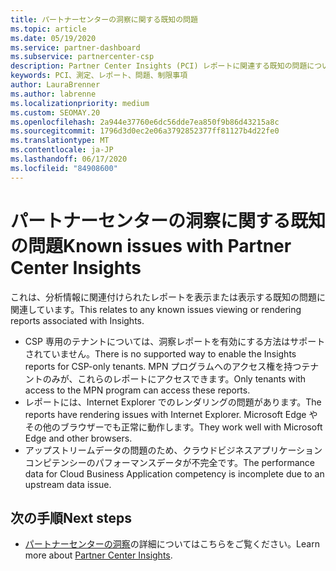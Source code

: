 ```yaml
---
title: パートナーセンターの洞察に関する既知の問題
ms.topic: article
ms.date: 05/19/2020
ms.service: partner-dashboard
ms.subservice: partnercenter-csp
description: Partner Center Insights (PCI) レポートに関連する既知の問題について説明します。
keywords: PCI、測定、レポート、問題、制限事項
author: LauraBrenner
ms.author: labrenne
ms.localizationpriority: medium
ms.custom: SEOMAY.20
ms.openlocfilehash: 2a944e37760e6dc56dde7ea850f9b86d43215a8c
ms.sourcegitcommit: 1796d3d0ec2e06a3792852377ff81127b4d22fe0
ms.translationtype: MT
ms.contentlocale: ja-JP
ms.lasthandoff: 06/17/2020
ms.locfileid: "84908600"
---
```

# <a name="known-issues-with-partner-center-insights"></a><span data-ttu-id="d7f45-104">パートナーセンターの洞察に関する既知の問題</span><span class="sxs-lookup"><span data-stu-id="d7f45-104">Known issues with Partner Center Insights</span></span>

<span data-ttu-id="d7f45-105">これは、分析情報に関連付けられたレポートを表示または表示する既知の問題に関連しています。</span><span class="sxs-lookup"><span data-stu-id="d7f45-105">This relates to any known issues viewing or rendering reports associated with Insights.</span></span>

- <span data-ttu-id="d7f45-106">CSP 専用のテナントについては、洞察レポートを有効にする方法はサポートされていません。</span><span class="sxs-lookup"><span data-stu-id="d7f45-106">There is no supported way to enable the Insights reports for CSP-only tenants.</span></span> <span data-ttu-id="d7f45-107">MPN プログラムへのアクセス権を持つテナントのみが、これらのレポートにアクセスできます。</span><span class="sxs-lookup"><span data-stu-id="d7f45-107">Only tenants with access to the MPN program can access these reports.</span></span>
- <span data-ttu-id="d7f45-108">レポートには、Internet Explorer でのレンダリングの問題があります。</span><span class="sxs-lookup"><span data-stu-id="d7f45-108">The reports have rendering issues with Internet Explorer.</span></span> <span data-ttu-id="d7f45-109">Microsoft Edge やその他のブラウザーでも正常に動作します。</span><span class="sxs-lookup"><span data-stu-id="d7f45-109">They work well with Microsoft Edge and other browsers.</span></span>
- <span data-ttu-id="d7f45-110">アップストリームデータの問題のため、クラウドビジネスアプリケーションコンピテンシーのパフォーマンスデータが不完全です。</span><span class="sxs-lookup"><span data-stu-id="d7f45-110">The performance data for Cloud Business Application competency is incomplete due to an upstream data issue.</span></span>

## <a name="next-steps"></a><span data-ttu-id="d7f45-111">次の手順</span><span class="sxs-lookup"><span data-stu-id="d7f45-111">Next steps</span></span>

- <span data-ttu-id="d7f45-112">[パートナーセンターの洞察](partner-center-insights.md)の詳細についてはこちらをご覧ください。</span><span class="sxs-lookup"><span data-stu-id="d7f45-112">Learn more about [Partner Center Insights](partner-center-insights.md).</span></span>
